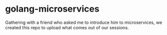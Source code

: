 # golang-microservices

Gathering with a friend who asked me to introduce him to microservices, we created this repo to upload what comes out of our sessions. 
